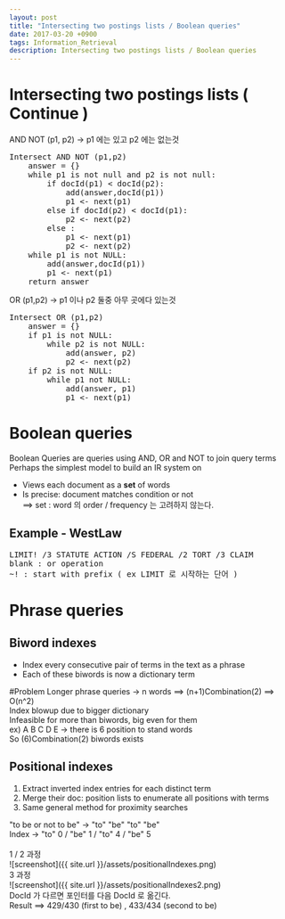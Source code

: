 ```yaml
---
layout: post
title: "Intersecting two postings lists / Boolean queries"
date: 2017-03-20 +0900
tags: Information_Retrieval
description: Intersecting two postings lists / Boolean queries
---
```


Intersecting two postings lists ( Continue )
============

AND NOT (p1, p2) -> p1 에는 있고 p2 에는 없는것
<pre>
Intersect AND NOT (p1,p2)
	answer = {}
	while p1 is not null and p2 is not null:
		if docId(p1) < docId(p2):
			add(answer,docId(p1))
			p1 <- next(p1)
		else if docId(p2) < docId(p1):
			p2 <- next(p2)
		else :
			p1 <- next(p1)
			p2 <- next(p2)
	while p1 is not NULL:
		add(answer,docId(p1))
		p1 <- next(p1)
	return answer
</pre>

OR (p1,p2) -> p1 이나 p2 둘중 아무 곳에다 있는것
<pre>
Intersect OR (p1,p2)
	answer = {}
	if p1 is not NULL:
	    while p2 is not NULL:
	    	add(answer, p2)
	    	p2 <- next(p2)
	if p2 is not NULL:
	    while p1 not NULL:      
	        add(answer, p1)
	        p1 <- next(p1)
</pre>
Boolean queries
============
Boolean Queries are queries using AND, OR and NOT to join query terms <br>Perhaps the simplest model to build an IR system on<br>
- Views each document as a **set** of words<br>
- Is precise: document matches condition or not<br>
==> set : word 의 order / frequency 는 고려하지 않는다.

Example - WestLaw
------------
<pre>
LIMIT! /3 STATUTE ACTION /S FEDERAL /2 TORT /3 CLAIM
blank : or operation
~! : start with prefix ( ex LIMIT 로 시작하는 단어 )
</pre>
Phrase queries
============
Biword indexes
------------
- Index every consecutive pair of terms in the text as a phrase
- Each of these biwords is now a dictionary term

#Problem
Longer phrase queries -> n words ==> (n+1)Combination(2) ==> O(n^2)<br>
Index blowup due to bigger dictionary<br>
Infeasible for more than biwords, big even for them<br>
ex)
A B C D E -> there is 6 position to stand words<br>
So (6)Combination(2) biwords exists<br>

Positional indexes
------------
1. Extract inverted index entries for each distinct term
2. Merge their doc: position lists to enumerate all positions with terms
3. Same general method for proximity searches

"to be or not to be" -> "to" "be" "to" "be"<br>
Index -> "to" 0 / "be" 1 / "to" 4 / "be" 5<br><br>
1 / 2 과정<br>
![screenshot]({{ site.url }}/assets/positionalIndexes.png)
<br>3 과정<br>
![screenshot]({{ site.url }}/assets/positionalIndexes2.png)
<br>DocId 가 다르면 포인터를 다음 DocId 로 옮긴다.
<br>
Result ==> 429/430 (first to be) , 433/434 (second to be)









